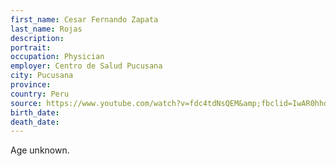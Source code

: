 ```yaml
---
first_name: Cesar Fernando Zapata
last_name: Rojas
description: 
portrait: 
occupation: Physician
employer: Centro de Salud Pucusana
city: Pucusana
province: 
country: Peru
source: https://www.youtube.com/watch?v=fdc4tdNsQEM&amp;fbclid=IwAR0hhdd1uF2xNCS056SNTsxLsRWVOEkGF8W_z-idAnnlam1FB3QZcsalnq0, http://medicoenproceso.com/cada-12-horas-murio-un-medico-por-covid-19-este-mes-y-840-medicos-contagiados/
birth_date: 
death_date: 
---
```


Age unknown.